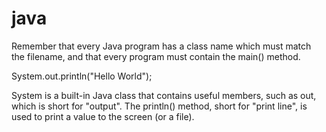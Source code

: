 # java

Remember that every Java program has a class name which must match the filename, and that every program must contain the main() method.


System.out.println("Hello World");

System is a built-in Java class that contains useful members, such as out, which is short for "output". The println() method, short for "print line", is used to print a value to the screen (or a file).
